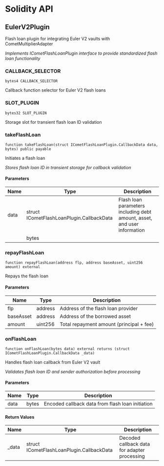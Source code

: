 # Solidity API

## EulerV2Plugin

Flash loan plugin for integrating Euler V2 vaults with CometMultiplierAdapter

_Implements ICometFlashLoanPlugin interface to provide standardized flash loan functionality_

### CALLBACK_SELECTOR

```solidity
bytes4 CALLBACK_SELECTOR
```

Callback function selector for Euler V2 flash loans

### SLOT_PLUGIN

```solidity
bytes32 SLOT_PLUGIN
```

Storage slot for transient flash loan ID validation

### takeFlashLoan

```solidity
function takeFlashLoan(struct ICometFlashLoanPlugin.CallbackData data, bytes) public payable
```

Initiates a flash loan

_Stores flash loan ID in transient storage for callback validation_

#### Parameters

| Name | Type | Description |
| ---- | ---- | ----------- |
| data | struct ICometFlashLoanPlugin.CallbackData | Flash loan parameters including debt amount, asset, and user information |
|  | bytes |  |

### repayFlashLoan

```solidity
function repayFlashLoan(address flp, address baseAsset, uint256 amount) external
```

Repays the flash loan

#### Parameters

| Name | Type | Description |
| ---- | ---- | ----------- |
| flp | address | Address of the flash loan provider |
| baseAsset | address | Address of the borrowed asset |
| amount | uint256 | Total repayment amount (principal + fee) |

### onFlashLoan

```solidity
function onFlashLoan(bytes data) external returns (struct ICometFlashLoanPlugin.CallbackData _data)
```

Handles flash loan callback from Euler V2 vault

_Validates flash loan ID and sender authorization before processing_

#### Parameters

| Name | Type | Description |
| ---- | ---- | ----------- |
| data | bytes | Encoded callback data from flash loan initiation |

#### Return Values

| Name | Type | Description |
| ---- | ---- | ----------- |
| _data | struct ICometFlashLoanPlugin.CallbackData | Decoded callback data for adapter processing |


